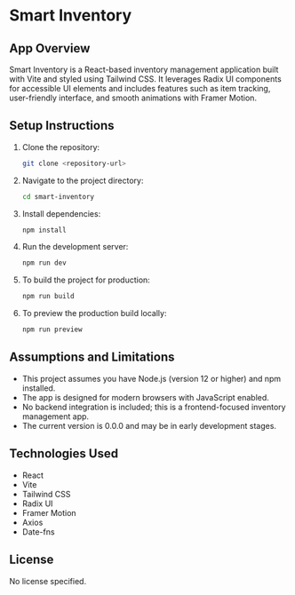 # Smart Inventory

## App Overview
Smart Inventory is a React-based inventory management application built with Vite and styled using Tailwind CSS. It leverages Radix UI components for accessible UI elements and includes features such as item tracking, user-friendly interface, and smooth animations with Framer Motion.

## Setup Instructions
1. Clone the repository:
   ```bash
   git clone <repository-url>
   ```
2. Navigate to the project directory:
   ```bash
   cd smart-inventory
   ```
3. Install dependencies:
   ```bash
   npm install
   ```
4. Run the development server:
   ```bash
   npm run dev
   ```
5. To build the project for production:
   ```bash
   npm run build
   ```
6. To preview the production build locally:
   ```bash
   npm run preview
   ```

## Assumptions and Limitations
- This project assumes you have Node.js (version 12 or higher) and npm installed.
- The app is designed for modern browsers with JavaScript enabled.
- No backend integration is included; this is a frontend-focused inventory management app.
- The current version is 0.0.0 and may be in early development stages.

## Technologies Used
- React
- Vite
- Tailwind CSS
- Radix UI
- Framer Motion
- Axios
- Date-fns

## License
No license specified.

